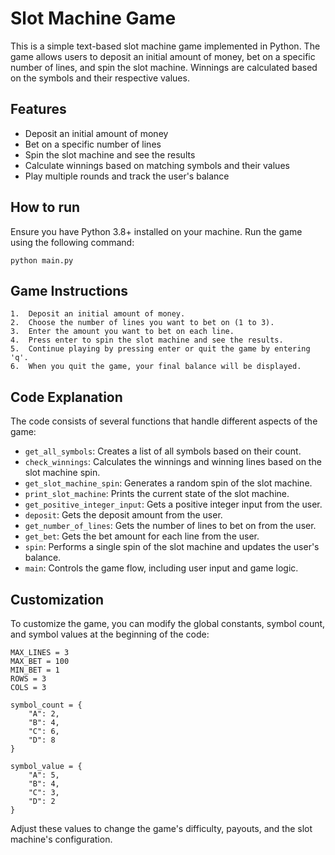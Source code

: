 Slot Machine Game
=================

This is a simple text-based slot machine game implemented in Python. The game allows users to deposit an initial amount of money, bet on a specific number of lines, and spin the slot machine. Winnings are calculated based on the symbols and their respective values.

Features
--------

-   Deposit an initial amount of money
-   Bet on a specific number of lines
-   Spin the slot machine and see the results
-   Calculate winnings based on matching symbols and their values
-   Play multiple rounds and track the user's balance

How to run
----------

Ensure you have Python 3.8+ installed on your machine. Run the game using the following command:

`python main.py`

Game Instructions
-----------------

    1.  Deposit an initial amount of money.
    2.  Choose the number of lines you want to bet on (1 to 3).
    3.  Enter the amount you want to bet on each line.
    4.  Press enter to spin the slot machine and see the results.
    5.  Continue playing by pressing enter or quit the game by entering 'q'.
    6.  When you quit the game, your final balance will be displayed.

Code Explanation
----------------

The code consists of several functions that handle different aspects of the game:

-   `get_all_symbols`: Creates a list of all symbols based on their count.
-   `check_winnings`: Calculates the winnings and winning lines based on the slot machine spin.
-   `get_slot_machine_spin`: Generates a random spin of the slot machine.
-   `print_slot_machine`: Prints the current state of the slot machine.
-   `get_positive_integer_input`: Gets a positive integer input from the user.
-   `deposit`: Gets the deposit amount from the user.
-   `get_number_of_lines`: Gets the number of lines to bet on from the user.
-   `get_bet`: Gets the bet amount for each line from the user.
-   `spin`: Performs a single spin of the slot machine and updates the user's balance.
-   `main`: Controls the game flow, including user input and game logic.

Customization
-------------

To customize the game, you can modify the global constants, symbol count, and symbol values at the beginning of the code:

```
MAX_LINES = 3
MAX_BET = 100
MIN_BET = 1
ROWS = 3
COLS = 3

symbol_count = {
    "A": 2,
    "B": 4,
    "C": 6,
    "D": 8
}

symbol_value = {
    "A": 5,
    "B": 4,
    "C": 3,
    "D": 2
}
```
Adjust these values to change the game's difficulty, payouts, and the slot machine's configuration.
